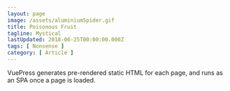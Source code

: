 ```yaml
---
layout: page
image: /assets/aluminiumSpider.gif
title: Poisonous Fruit
tagline: Mystical
lastUpdated: 2018-06-25T00:00:00.000Z
tags: [ Nonsense ]
category: [ Article ]
---
```

VuePress generates pre-rendered static HTML for each page, and runs as an SPA once a page is loaded.
<!-- more -->
